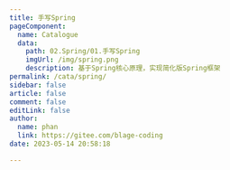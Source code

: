 ```yaml
---
title: 手写Spring
pageComponent: 
  name: Catalogue
  data: 
    path: 02.Spring/01.手写Spring
    imgUrl: /img/spring.png
    description: 基于Spring核心原理，实现简化版Spring框架
permalink: /cata/spring/
sidebar: false
article: false
comment: false
editLink: false
author: 
  name: phan
  link: https://gitee.com/blage-coding
date: 2023-05-14 20:58:18

---
```

